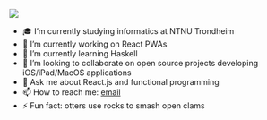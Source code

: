 ![](https://www.seattleaquarium.org/sites/default/files/images/animal/river-otter_6.png)

- 🎓 I’m currently studying informatics at NTNU Trondheim
- 🔭 I’m currently working on React PWAs
- 🌱 I’m currently learning Haskell
- 👯 I’m looking to collaborate on open source projects developing iOS/iPad/MacOS applications
- 💬 Ask me about React.js and functional programming
- 📫 How to reach me: [email](mailto:fredrik.malmo@icloud.com)
- ⚡ Fun fact: otters use rocks to smash open clams
